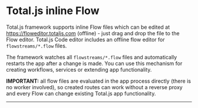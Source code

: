 # Total.js inline Flow

Total.js framework supports inline Flow files which can be edited at https://floweditor.totaljs.com (offline) - just drag and drop the file to the Flow editor. Total.js Code editor includes an offline flow editor for `flowstreams/*.flow` files.

The framework watches all `flowstreams/*.flow` files and automatically restarts the app after a change is made. You can use this mechanism for creating workflows, services or extending app functionality.

__IMPORTANT:__ all flow files are evaluated in the app process directly (there is no worker involved), so created routes can work without a reverse proxy and every Flow can change existing Total.js app functionality.

---